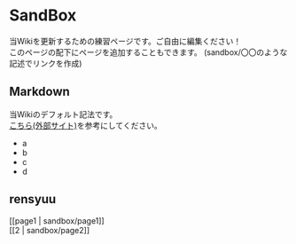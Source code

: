 # SandBox
当Wikiを更新するための練習ページです。ご自由に編集ください！  
このページの配下にページを追加することもできます。 (sandbox/〇〇のような記述でリンクを作成)  

## Markdown
当Wikiのデフォルト記法です。  
[こちら(外部サイト)](https://www.markdown.jp/what-is-markdown/)を参考にしてください。  

* a
* b
* c
* d

## rensyuu

[[page1 | sandbox/page1]]  
[[2 | sandbox/page2]]  